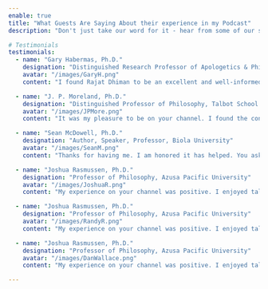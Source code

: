 ```yaml
---
enable: true
title: "What Guests Are Saying About their experience in my Podcast"
description: "Don't just take our word for it - hear from some of our satisfied guests!  Check out some of our testimonials below to see what others are saying about my podcast."

# Testimonials
testimonials:
  - name: "Gary Habermas, Ph.D."
    designation: "Distinguished Research Professor of Apologetics & Philosophy, Liberty University"
    avatar: "/images/GaryH.png"
    content: "I found Rajat Dhiman to be an excellent and well-informed interviewer and enjoyed my time with him on his program."

  - name: "J. P. Moreland, Ph.D."
    designation: "Distinguished Professor of Philosophy, Talbot School of Theology, Biola University"
    avatar: "/images/JPMore.png"
    content: "It was my pleasure to be on your channel. I found the conversation stimulating and the chance to have an impact very exciting. Thanks for having me on your program."

  - name: "Sean McDowell, Ph.D."
    designation: "Author, Speaker, Professor, Biola University"
    avatar: "/images/SeanM.png"
    content: "Thanks for having me. I am honored it has helped. You ask good questions and I love your heart for the church and your country. Keep it up!"

  - name: "Joshua Rasmussen, Ph.D."
    designation: "Professor of Philosophy, Azusa Pacific University"
    avatar: "/images/JoshuaR.png"
    content: "My experience on your channel was positive. I enjoyed talking about important questions that many people are asking. Your interactive style helped draw out a conversation that is relevant and helpful to a wide audience, while also respecting people with a variety of viewpoints. I recommend your show to anyone interested in digging deeper to insights about things that matter most."

  - name: "Joshua Rasmussen, Ph.D."
    designation: "Professor of Philosophy, Azusa Pacific University"
    avatar: "/images/RandyR.png"
    content: "My experience on your channel was positive. I enjoyed talking about important questions that many people are asking. Your interactive style helped draw out a conversation that is relevant and helpful to a wide audience, while also respecting people with a variety of viewpoints. I recommend your show to anyone interested in digging deeper to insights about things that matter most."

  - name: "Joshua Rasmussen, Ph.D."
    designation: "Professor of Philosophy, Azusa Pacific University"
    avatar: "/images/DanWallace.png"
    content: "My experience on your channel was positive. I enjoyed talking about important questions that many people are asking. Your interactive style helped draw out a conversation that is relevant and helpful to a wide audience, while also respecting people with a variety of viewpoints. I recommend your show to anyone interested in digging deeper to insights about things that matter most."

---
```

